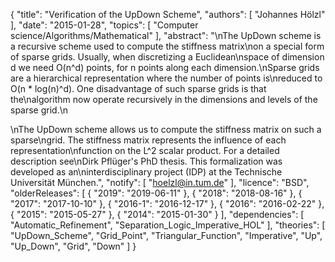 {
    "title": "Verification of the UpDown Scheme",
    "authors": [
        "Johannes Hölzl"
    ],
    "date": "2015-01-28",
    "topics": [
        "Computer science/Algorithms/Mathematical"
    ],
    "abstract": "\nThe UpDown scheme is a recursive scheme used to compute the stiffness matrix\non a special form of sparse grids. Usually, when discretizing a Euclidean\nspace of dimension d we need O(n^d) points, for n points along each dimension.\nSparse grids are a hierarchical representation where the number of points is\nreduced to O(n * log(n)^d). One disadvantage of such sparse grids is that the\nalgorithm now operate recursively in the dimensions and levels of the sparse grid.\n<p>\nThe UpDown scheme allows us to compute the stiffness matrix on such a sparse\ngrid. The stiffness matrix represents the influence of each representation\nfunction on the L^2 scalar product. For a detailed description see\nDirk Pflüger's PhD thesis. This formalization was developed as an\ninterdisciplinary project (IDP) at the Technische Universität München.",
    "notify": [
        "hoelzl@in.tum.de"
    ],
    "licence": "BSD",
    "olderReleases": [
        {
            "2019": "2019-06-11"
        },
        {
            "2018": "2018-08-16"
        },
        {
            "2017": "2017-10-10"
        },
        {
            "2016-1": "2016-12-17"
        },
        {
            "2016": "2016-02-22"
        },
        {
            "2015": "2015-05-27"
        },
        {
            "2014": "2015-01-30"
        }
    ],
    "dependencies": [
        "Automatic_Refinement",
        "Separation_Logic_Imperative_HOL"
    ],
    "theories": [
        "UpDown_Scheme",
        "Grid_Point",
        "Triangular_Function",
        "Imperative",
        "Up",
        "Up_Down",
        "Grid",
        "Down"
    ]
}